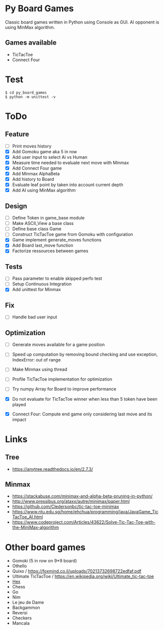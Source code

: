 # Py Board Games

Classic board games written in Python using Console as GUI.
AI opponent is using MinMax algorithm.

## Games available

- TicTacToe
- Connect Four


# Test

    $ cd py_board_games
    $ python -m unittest -v
    
# ToDo
## Feature
- [ ] Print moves history
- [x] Add Gomoku game aka 5 in row
- [x] Add user input to select Ai vs Human
- [x] Measure time needed to evaluate next move with Minmax
- [x] Add Connect Four game
- [x] Add Minmax AlphaBeta
- [x] Add history to Board
- [x] Evaluate leaf point by taken into account current depth
- [x] Add AI using MinMax algorithm

## Design
- [ ] Define Token in game_base module
- [ ] Make ASCII_View a base class
- [ ] Define base class Game
- [ ] Construct TicTacToe game from Gomoku with configuration
- [x] Game implement generate_moves functions
- [x] Add Board last_move function
- [x] Factorize ressources between games

## Tests
- [ ] Pass parameter to enable skipped perfo test
- [ ] Setup Continuous Integration
- [x] Add unittest for Minmax

## Fix
- [ ] Handle bad user input

## Optimization

- [ ] Generate moves available for a game position
- [ ] Speed up computation by removing bound checking and use exception, IndexError: out of range
- [ ] Make Minmax using thread
- [ ] Profile TicTacToe implementation for optimization
- [ ] Try numpy Array for Board to improve performance
- [x] Do not evaluate for TicTacToe winner when less than 5 token have been played
- [x] Connect Four: Compute end game only considering last move and its impact


# Links

## Tree

* https://anytree.readthedocs.io/en/2.7.3/

## Minmax

* https://stackabuse.com/minimax-and-alpha-beta-pruning-in-python/
* http://www.pressibus.org/ataxx/autre/minimax/paper.html
* https://github.com/Cledersonbc/tic-tac-toe-minimax
* https://www.ntu.edu.sg/home/ehchua/programming/java/JavaGame_TicTacToe_AI.html
* https://www.codeproject.com/Articles/43622/Solve-Tic-Tac-Toe-with-the-MiniMax-algorithm

# Other board games

* Gomoki (5 in row on 9*9 board)
* Othello
* Quixo / https://foxmind.co.il/uploads/70213732698722edfaf.pdf
* Ultimate TicTacToe / https://en.wikipedia.org/wiki/Ultimate_tic-tac-toe
* [Hex](https://fr.wikipedia.org/wiki/Hex)
* Chess
* Go
* Nim
* Le jeu de Dame
* Backgammon
* Reversi
* Checkers
* Mancala
